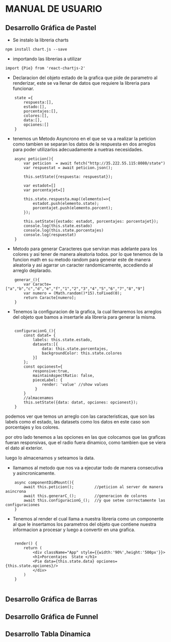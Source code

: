# MANUAL DE USUARIO

## Desarrollo Gráfica de Pastel

* Se instalo la libreria charts

```
npm install chart.js --save

```

* importando las librerias a utilizar 

```
import {Pie} from 'react-chartjs-2'

```

* Declaracion del objeto estado de la grafica que pide de  parametro al renderizar, este se va llenar de datos que requiere la libreria para funcionar.   

```
    state ={
        respuesta:[],
        estado:[],
        porcentajes:[],
        colores:[],
        data:[],
        opciones:[]
    }

```


* tenemos un Metodo Asyncrono en el que se va a realizar la peticion como tambien se separan los datos de la respuesta en dos arreglos para poder utilizarlos adecuadamente a nuetras necesidades. 


```
    async peticion(){
        var peticion  = await fetch("http://35.222.55.115:8080/state")
        var respuestat = await peticion.json();

        this.setState({respuesta: respuestat});

        var estadot=[]
        var porcentajet=[]

        this.state.respuesta.map((elemento)=>{
            estadot.push(elemento.state);
            porcentajet.push(elemento.porcent);
        });

        this.setState({estado: estadot, porcentajes: porcentajet});
        console.log(this.state.estado)
        console.log(this.state.porcentajes)
        console.log(respuestat)
    }

```

* Metodo para generar Caracteres que serviran mas adelante para los colores y asi tener de manera aleatoria todos. por lo que tenemos de la funcion math en su metodo random para generar este de manera aleatoria y asi agarrar un caracter randomicamente, accediendo al arreglo deplarado.


```
    generar_(){
        var Caracte= ["a","b","c","d","e","f","1","2","3","4","5","6","7","8","9"]
        var numero = (Math.random()*15).toFixed(0);
        return Caracte[numero];
    }

```


* Tenemos la configuracion de la grafica, la cual llenaremos los arreglos del objeto que bamos a insertarle ala libreria para generar la misma. 

```

    configuracionG_(){
        const datat= {
            labels: this.state.estado,
            datasets:[{
                data: this.state.porcentajes,
                backgroundColor: this.state.colores
            }]
        };
        const opcionest={
            responsive:true,
            maintainAspectRatio: false,
            pieceLabel: {
                render: 'value' //show values
             }
        }
        //almacenamos
        this.setState({data: datat, opciones: opcionest});
    }
```

podemos ver que temos un arreglo con las caracteristicas, que son las labels como el estado, las datasets como los datos en este caso son porcentajes  y los colores.

por otro lado tenemos a las opciones en las que colocamos que las graficas fueran responsivas, que el radio fuera dinamico, como tambien que se viera el dato al exterior.

luego lo almacenamos  y seteamos la data. 



* llamamos al metodo que nos va a ejecutar todo de manera consecutiva y asincronicamente.

```
    async componentDidMount(){
        await this.peticion();         //peticion al server de manera asincrona
        await this.generarC_();        //generacion de colores
        await this.configuracionG_();  //y que setee correctamente las configuraciones
    }

```


*  Tenemos al render el cual llama a nuestra libreria como un componente al que le insertamos los parametros del objeto que contiene nuestra informacion a procesar y luego a convertir en una grafica. 

```

    render() {
        return (
            <div className="App" style={{width:'90%',height:'500px'}}>
            <h1>Porcentajes  State </h1>
            <Pie data={this.state.data} opciones={this.state.opciones}/>
            </div>
        )
    }


```







## Desarrollo Gráfica de Barras

## Desarrollo Gráfica de Funnel

## Desarrollo Tabla Dinamica
